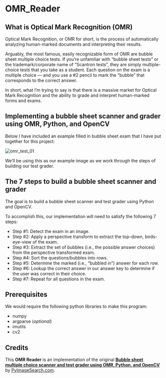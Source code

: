 # OMR_Reader
## What is Optical Mark Recognition (OMR)
Optical Mark Recognition, or OMR for short, is the process of automatically analyzing human-marked documents and interpreting their results.

Arguably, the most famous, easily recognizable form of OMR are bubble sheet multiple choice tests. If you’re unfamiliar with “bubble sheet tests” or the trademark/corporate name of “Scantron tests”, they are simply multiple-choice tests that you take as a student. Each question on the exam is a multiple choice — and you use a #2 pencil to mark the “bubble” that corresponds to the correct answer.

In short, what I’m trying to say is that there is a massive market for Optical Mark Recognition and the ability to grade and interpret human-marked forms and exams.
## Implementing a bubble sheet scanner and grader using OMR, Python, and OpenCV

Below I have included an example filled in bubble sheet exam that I have put together for this project:

![omr_test_01](https://user-images.githubusercontent.com/56927015/146536738-448b877a-9092-474c-8627-a615bad5da97.png "omr_test_01")

We’ll be using this as our example image as we work through the steps of building our test grader.

## The 7 steps to build a bubble sheet scanner and grader
The goal is to build a bubble sheet scanner and test grader using Python and OpenCV.

To accomplish this, our implementation will need to satisfy the following 7 steps:

* Step #1: Detect the exam in an image.
* Step #2: Apply a perspective transform to extract the top-down, birds-eye-view of the exam.
* Step #3: Extract the set of bubbles (i.e., the possible answer choices) from the perspective transformed exam.
* Step #4: Sort the questions/bubbles into rows.
* Step #5: Determine the marked (i.e., “bubbled in”) answer for each row.
* Step #6: Lookup the correct answer in our answer key to determine if the user was correct in their choice.
* Step #7: Repeat for all questions in the exam.

## Prerequisites

We would require the following python libraries to make this program: 
* numpy
* argparse (*optional*)
* imutils
* cv2

## Credits
This **OMR Reader** is an implementation of the original [**Bubble sheet multiple choice scanner and test grader using OMR, Python, and OpenCV**](https://www.pyimagesearch.com/2016/10/03/bubble-sheet-multiple-choice-scanner-and-test-grader-using-omr-python-and-opencv/) by [PyImageSearch.com](www.pyimagesearch.com).
